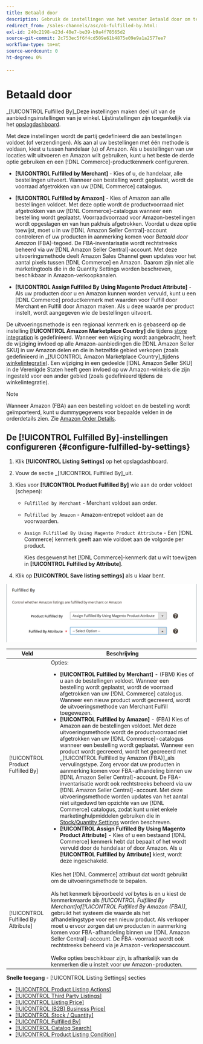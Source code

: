 ```yaml
---
title: Betaald door
description: Gebruik de instellingen van het venster Betaald door om te bepalen hoe de bestellingen van Amazon-aanbiedingen zijn uitgevoerd (verzonden).
redirect_from: /sales-channels/asc/ob-fulfilled-by.html: 
exl-id: 240c2198-e23d-40e7-be39-b9a4f78565d2
source-git-commit: 2c753ec5f6f4cd509e61b4875e09e9a1a2577ee7
workflow-type: tm+mt
source-wordcount: 0
ht-degree: 0%

---
```


# Betaald door

_[!UICONTROL Fulfilled By]_Deze instellingen maken deel uit van de aanbiedingsinstellingen van je winkel. Lijstinstellingen zijn toegankelijk via het [opslagdashboard](./amazon-store-dashboard.md).

Met deze instellingen wordt de partij gedefinieerd die aan bestellingen voldoet (of verzendingen). Als aan al uw bestellingen met één methode is voldaan, kiest u tussen handelaar (u) of Amazon. Als u bestellingen van uw locaties wilt uitvoeren en Amazon wilt gebruiken, kunt u het beste de derde optie gebruiken en een [!DNL Commerce]-productkenmerk configureren.

- **[!UICONTROL Fulfilled by Merchant]** - Kies of u, de handelaar, alle bestellingen uitvoert. Wanneer een bestelling wordt geplaatst, wordt de voorraad afgetrokken van uw [!DNL Commerce] catalogus.

- **[!UICONTROL Fulfilled by Amazon]** - Kies of Amazon aan alle bestellingen voldoet. Met deze optie wordt de productvoorraad niet afgetrokken van uw [!DNL Commerce]-catalogus wanneer een bestelling wordt geplaatst. Voorraadvoorraad voor Amazon-bestellingen wordt opgeslagen en van hun pakhuis afgetrokken. Voordat u deze optie toewijst, moet u in uw [!DNL Amazon Seller Central]-account controleren of uw producten in aanmerking komen voor _Betaald door Amazon_ (FBA)-tegoed. De FBA-inventarisatie wordt rechtstreeks beheerd via uw [!DNL Amazon Seller Central]-account. Met deze uitvoeringsmethode deelt Amazon Sales Channel geen updates voor het aantal pixels tussen [!DNL Commerce] en Amazon. Daarom zijn niet alle marketingtools die in de Quantity Settings worden beschreven, beschikbaar in Amazon-verkoopkanalen.

- **[!UICONTROL Assign Fulfilled By Using Magento Product Attribute]** - Als uw producten door u en Amazon kunnen worden vervuld, kunt u een  [!DNL Commerce] productkenmerk met waarden voor Fulfill door Merchant en Fulfill door Amazon maken. Als u deze waarde per product instelt, wordt aangegeven wie de bestellingen uitvoert.

De uitvoeringsmethode is een regionaal kenmerk en is gebaseerd op de instelling **[!UICONTROL Amazon Marketplace Country]** die tijdens [store integration](./store-integration.md) is gedefinieerd. Wanneer een wijziging wordt aangebracht, heeft de wijziging invloed op alle Amazon-aanbiedingen die [!DNL Amazon Seller SKU] in uw Amazon delen en die in hetzelfde gebied verkopen (zoals gedefinieerd in _[!UICONTROL Amazon Marketplace Country]_tijdens [winkelintegratie](./store-integration.md)). Een wijziging in een gedeelde [!DNL Amazon Seller SKU] in de Verenigde Staten heeft geen invloed op uw Amazon-winkels die zijn ingesteld voor een ander gebied (zoals gedefinieerd tijdens de winkelintegratie).

>[!NOTE]
>
>Wanneer Amazon (FBA) aan een bestelling voldoet en de bestelling wordt geïmporteerd, kunt u dummygegevens voor bepaalde velden in de orderdetails zien. Zie [Amazon Order Details](./amazon-order-details.md).

## De [!UICONTROL Fulfilled By]-instellingen configureren {#configure-fulfilled-by-settings}

1. Klik **[!UICONTROL Listing Settings]** op het opslagdashboard.

1. Vouw de sectie _[!UICONTROL Fulfilled By]_uit.

1. Kies voor **[!UICONTROL Product Fulfilled By]** wie aan de order voldoet (schepen):

   - `Fulfilled by Merchant` - Merchant voldoet aan order.

   - `Fulfilled by Amazon` - Amazon-entrepot voldoet aan de voorwaarden.

   - `Assign Fulfilled By Using Magento Product Attribute` - Een  [!DNL Commerce] kenmerk geeft aan wie voldoet aan de volgorde per product.

      Kies desgewenst het [!DNL Commerce]-kenmerk dat u wilt toewijzen in **[!UICONTROL Fulfilled by Attribute]**.

1. Klik op **[!UICONTROL Save listing settings]** als u klaar bent.

![Betaald door instellingen](assets/amazon-fulfilled-by.png)

| Veld | Beschrijving |
|--- |--- |
| [!UICONTROL Product Fulfilled By] | Opties:<ul><li>**[!UICONTROL Fulfilled by Merchant]** - (FBM) Kies of u aan de bestellingen voldoet. Wanneer een bestelling wordt geplaatst, wordt de voorraad afgetrokken van uw [!DNL Commerce] catalogus. Wanneer een nieuw product wordt gecreeerd, wordt de uitvoeringsmethode van Merchant Fulfill toegewezen.</li><li>**[!UICONTROL Fulfilled by Amazon]** - (FBA) Kies of Amazon aan de bestellingen voldoet. Met deze uitvoeringsmethode wordt de productvoorraad niet afgetrokken van uw [!DNL Commerce]-catalogus wanneer een bestelling wordt geplaatst. Wanneer een product wordt gecreeerd, wordt het gecreeerd met _[!UICONTROL Fulfilled by Amazon (FBA)]_als vervulingstype. Zorg ervoor dat uw producten in aanmerking komen voor FBA-afhandeling binnen uw [!DNL Amazon Seller Central]-account. De FBA-inventarisatie wordt ook rechtstreeks beheerd via uw [!DNL Amazon Seller Central]-account. Met deze uitvoeringsmethode worden updates van het aantal niet uitgeduwd ten opzichte van uw [!DNL Commerce] catalogus, zodat kunt u niet enkele marketinghulpmiddelen gebruiken die in [Stock/Quantity Settings](./stock-quantity.md) worden beschreven.</li><li>**[!UICONTROL Assign Fulfilled By Using Magento Product Attribute]** - Kies of u een bestaand  [!DNL Commerce] kenmerk hebt dat bepaalt of het wordt vervuld door de handelaar of door Amazon. Als u **[!UICONTROL Fulfilled by Attribute]** kiest, wordt deze ingeschakeld.</li></ul> |
| [!UICONTROL Fulfilled By Attribute] | Kies het [!DNL Commerce] attribuut dat wordt gebruikt om de uitvoeringsmethode te bepalen.<br><br>Als het kenmerk bijvoorbeeld  _vol_ bytes is en u kiest de kenmerkwaarde als  _[!UICONTROL Fulfilled By Merchant]_of_[!UICONTROL Fulfilled By Amazon (FBA)]_, gebruikt het systeem die waarde als het afhandelingstype voor een nieuw product. Als verkoper moet u ervoor zorgen dat uw producten in aanmerking komen voor FBA-afhandeling binnen uw [!DNL Amazon Seller Central]-account. De FBA-voorraad wordt ook rechtstreeks beheerd via je Amazon-verkopersaccount.<br><br>Welke opties beschikbaar zijn, is afhankelijk van de kenmerken die u instelt voor uw Amazon-producten. |

**Snelle toegang**  -  [!UICONTROL Listing Settings] secties

- [[!UICONTROL Product Listing Actions]](./product-listing-actions.md)
- [[!UICONTROL Third Party Listings]](./third-party-listing-settings.md)
- [[!UICONTROL Listing Price]](./listing-price.md)
- [[!UICONTROL (B2B) Business Price]](./business-pricing.md)
- [[!UICONTROL Stock / Quantity]](./stock-quantity.md)
- [[!UICONTROL Fulfilled By]](./fulfilled-by.md)
- [[!UICONTROL Catalog Search]](./catalog-search.md)
- [[!UICONTROL Product Listing Condition]](./product-listing-condition.md)

